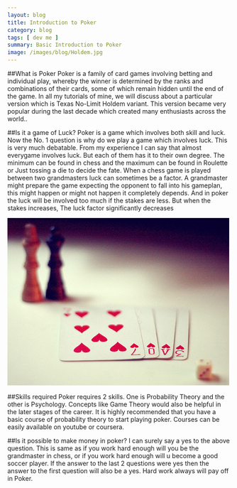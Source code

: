```yaml
---
layout: blog
title: Introduction to Poker
category: blog
tags: [ dev me ]  
summary: Basic Introduction to Poker 
image: /images/blog/Holdem.jpg
---
```


##What is Poker
Poker is a family of card games involving betting and individual play, whereby the winner is determined by the ranks and combinations of their cards, some of which remain hidden until the end of the game. In all my tutorials of mine, we will discuss about a particular version which is Texas No-Limit Holdem variant. This version became very popular during the last decade which created many enthusiasts across the world.. 

##Is it a game of Luck?
Poker is a game which involves both skill and luck. Now the No. 1 question is why do we play a game which involves luck. This is very much debatable. From my experience I can say that almost everygame involves luck. But each of them has it to their own degree. The minimum can be found in chess and the maximum can be found in Roulette or Just tossing a die to decide the fate. When a chess game is played between two grandmasters luck can sometimes be a factor. A grandmaster might prepare the game expecting the opponent to fall into his gameplan, this might happen or might not happen it completely depends. And in poker the luck will be involved too much if the stakes are less. But when the stakes increases, The luck factor significantly decreases

![Alt text](/images/blog/chess_dice.jpg "Finch UI")

##Skills required
Poker requires 2 skills. One is Probability Theory and the other is Psychology. Concepts like Game Theory would also be helpful in the later stages of the career. It is highly recommended that you have a basic course of probability theory to start playing poker. Courses can be easily available on youtube or coursera.

##Is it possible to make money in poker?
I can surely say a yes to the above question. This is same as if you work hard enough will you be the grandmaster in chess, or if you work hard enough will u become a good soccer player. If the answer to the last 2 questions were yes then the answer to the first question will also be a yes. Hard work always will pay off in Poker.




